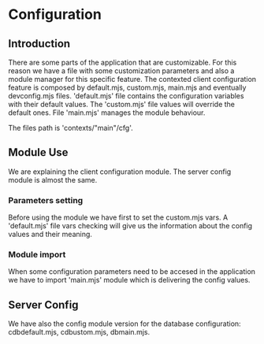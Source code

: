 Configuration
==============

## Introduction

There are some parts of the application that are customizable. For this reason we have a file with some customization parameters and also a module manager for this specific feature. The contexted client configuration feature is composed by default.mjs, custom.mjs, main.mjs and eventually devconfig.mjs files. 'default.mjs' file contains the configuration variables with their default values. The 'custom.mjs' file values will override the default ones. File 'main.mjs' manages the module behaviour.

The files path is 'contexts/"main"/cfg'.

## Module Use

We are explaining the client configuration module. The server config module is almost the same.

### Parameters setting

Before using the module we have first to set the custom.mjs vars. A 'default.mjs' file vars checking will give us the information about the config values and their meaning.

### Module import

When some configuration parameters need to be accesed in the application we have to import 'main.mjs' module which is delivering the config values.

## Server Config

We have also the config module version for the database configuration: cdbdefault.mjs, cdbustom.mjs, dbmain.mjs.
